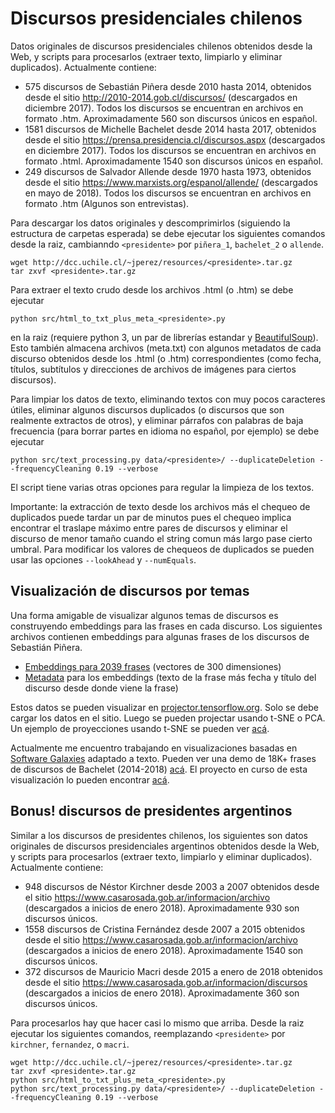 # Discursos presidenciales chilenos

Datos originales de discursos presidenciales chilenos obtenidos desde la Web, y scripts para procesarlos (extraer texto, limpiarlo y eliminar duplicados). Actualmente contiene:

- 575 discursos de Sebastián Piñera desde 2010 hasta 2014, obtenidos desde el sitio http://2010-2014.gob.cl/discursos/ (descargados en diciembre 2017). Todos los discursos se encuentran en archivos en formato .htm. Aproximadamente 560 son discursos únicos en español.
- 1581 discursos de Michelle Bachelet desde 2014 hasta 2017, obtenidos desde el sitio https://prensa.presidencia.cl/discursos.aspx (descargados en diciembre 2017). Todos los discursos se encuentran en archivos en formato .html. Aproximadamente 1540 son discursos únicos en español.
- 249 discursos de Salvador Allende desde 1970 hasta 1973, obtenidos desde el sitio https://www.marxists.org/espanol/allende/ (descargados en mayo de 2018).  Todos los discursos se encuentran en archivos en formato .htm (Algunos son entrevistas).

Para descargar los datos originales y descomprimirlos (siguiendo la estructura de carpetas esperada) se debe ejecutar los siguientes comandos desde la raiz, cambianndo `<presidente>` por `piñera_1`, `bachelet_2` o `allende`.

```
wget http://dcc.uchile.cl/~jperez/resources/<presidente>.tar.gz
tar zxvf <presidente>.tar.gz
```

Para extraer el texto crudo desde los archivos .html (o .htm) se debe ejecutar

```
python src/html_to_txt_plus_meta_<presidente>.py
```

en la raiz (requiere python 3, un par de librerías estandar y [BeautifulSoup](https://www.crummy.com/software/BeautifulSoup/)). Esto también almacena archivos (meta.txt) con algunos metadatos de cada discurso obtenidos desde los .html (o .htm) correspondientes (como fecha, títulos, subtítulos y direcciones de archivos de imágenes para ciertos discursos).

Para limpiar los datos de texto, eliminando textos con muy pocos caracteres útiles, eliminar algunos discursos duplicados (o discursos que son realmente extractos de otros), y eliminar párrafos con palabras de baja frecuencia (para borrar partes en idioma no español, por ejemplo) se debe ejecutar

```
python src/text_processing.py data/<presidente>/ --duplicateDeletion --frequencyCleaning 0.19 --verbose
```

El script tiene varias otras opciones para regular la limpieza de los textos.

Importante: la extracción de texto desde los archivos más el chequeo de duplicados puede tardar un par de minutos pues el chequeo implica encontrar el traslape máximo entre pares de discursos y eliminar el discurso de menor tamaño cuando el string comun más largo pase cierto umbral. Para modificar los valores de chequeos de duplicados se pueden usar las opciones `--lookAhead` y `--numEquals`.

## Visualización de discursos por temas

Una forma amigable de visualizar algunos temas de discursos es construyendo embeddings para las frases en cada discurso. Los siguientes archivos contienen embeddings para algunas frases de los discursos de Sebastián Piñera.

- [Embeddings para 2039 frases](http://dcc.uchile.cl/~jperez/resources/ev_vec.tsv) (vectores de 300 dimensiones)
- [Metadata](http://dcc.uchile.cl/~jperez/resources/ev_cols.tsv) para los embeddings (texto de la frase más fecha y título del discurso desde donde viene la frase)

Estos datos se pueden visualizar en [projector.tensorflow.org](http://projector.tensorflow.org/). Solo se debe cargar los datos en el sitio. Luego se pueden projectar usando t-SNE o PCA. Un ejemplo de proyecciones usando t-SNE se pueden ver [acá](https://twitter.com/perez/status/955319971931934720).

Actualmente me encuentro trabajando en visualizaciones basadas en [Software Galaxies](https://github.com/anvaka/pm#software-galaxies) adaptado a texto. Pueden ver una demo de 18K+ frases de discursos de Bachelet (2014-2018) [acá](https://twitter.com/perez/status/993291012087967744). El proyecto en curso de esta visualización lo pueden encontrar [acá](https://github.com/jorgeperezrojas/disviz#galaxias-de-discursos).

## Bonus! discursos de presidentes argentinos

Similar a los discursos de presidentes chilenos, los siguientes son datos originales de discursos presidenciales argentinos obtenidos desde la Web, y scripts para procesarlos (extraer texto, limpiarlo y eliminar duplicados). Actualmente contiene:

- 948 discursos de Néstor Kirchner desde 2003 a 2007 obtenidos desde el sitio https://www.casarosada.gob.ar/informacion/archivo (descargados a inicios de enero 2018). Aproximadamente 930 son discursos únicos.
- 1558 discursos de Cristina Fernández desde 2007 a 2015 obtenidos desde el sitio https://www.casarosada.gob.ar/informacion/archivo (descargados a inicios de enero 2018). 
Aproximadamente 1540 son discursos únicos.
- 372 discursos de Mauricio Macri desde 2015 a enero de 2018 obtenidos desde el sitio https://www.casarosada.gob.ar/informacion/discursos (descargados a inicios de enero 2018). Aproximadamente 360 son discursos únicos. 

Para procesarlos hay que hacer casi lo mismo que arriba. Desde la raiz ejecutar los siguientes comandos, reemplazando `<presidente>` por `kirchner`, `fernandez`, o `macri`.

```
wget http://dcc.uchile.cl/~jperez/resources/<presidente>.tar.gz
tar zxvf <presidente>.tar.gz
python src/html_to_txt_plus_meta_<presidente>.py
python src/text_processing.py data/<presidente>/ --duplicateDeletion --frequencyCleaning 0.19 --verbose
```


